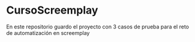 # CursoScreemplay
En este repositorio guardo el proyecto con 3 casos de prueba para el reto de automatización en screemplay
